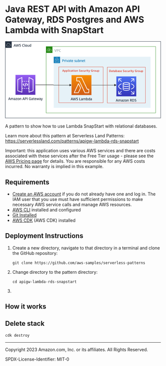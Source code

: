 # Java REST API with Amazon API Gateway, RDS Postgres and AWS Lambda with SnapStart 

![Architecture diagram](./architecture.png)

A pattern to show how to use Lambda SnapStart with relational databases.

Learn more about this pattern at Serverless Land Patterns: https://serverlessland.com/patterns/apigw-lambda-rds-snapstart

Important: this application uses various AWS services and there are costs associated with these services after the Free Tier usage - please see the [AWS Pricing page](https://aws.amazon.com/pricing/) for details. You are responsible for any AWS costs incurred. No warranty is implied in this example.

## Requirements

- [Create an AWS account](https://portal.aws.amazon.com/gp/aws/developer/registration/index.html) if you do not already have one and log in. The IAM user that you use must have sufficient permissions to make necessary AWS service calls and manage AWS resources.
- [AWS CLI](https://docs.aws.amazon.com/cli/latest/userguide/install-cliv2.html) installed and configured
- [Git Installed](https://git-scm.com/book/en/v2/Getting-Started-Installing-Git)
- [AWS CDK](https://docs.aws.amazon.com/cdk/v2/guide/getting_started.html#getting_started_install) (AWS CDK) installed

## Deployment Instructions

1. Create a new directory, navigate to that directory in a terminal and clone the GitHub repository:
   ```
   git clone https://github.com/aws-samples/serverless-patterns
   ```
2. Change directory to the pattern directory:
   ```
   cd apigw-lambda-rds-snapstart
   ```
3. 

## How it works



## Delete stack

```bash
cdk destroy
```

---

Copyright 2023 Amazon.com, Inc. or its affiliates. All Rights Reserved.

SPDX-License-Identifier: MIT-0